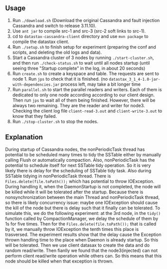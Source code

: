 
## Usage
1. Run `./download.sh` (Download the original Cassandra and fault injection Cassandra and switch to release 3.11.10).
2. Use `ant jar` to compile src-1 and src-3 (src-2 soft links to src-1). 
3. cd to `datastax-cassandra-client` directory and use `mvn package` to compile the datastax client.
4. Run `./setup.sh` to finish setup for experiment (preparing the conf and scripts, and deleting the old logs and data).
5. Start a Cassandra cluster of 3 nodes by running `./start-cluster.sh`, and then run `./check-status.sh` to wait until all nodes startup (until seeing three "Startup complete" in the log, in about 20 seconds)
6. Run `create.sh` to create a keyspace and table. The requests are sent to node 1. Run `jps` to check that it is finished. (no `datastax_3_1_4-1.0-jar-with-dependencies.jar` process left, may take a bit longer time
7. Run `parallel.sh` to start the parallel readers and writers. Each of them is dedicated to only one node according according to our client design. Then run `jps` to wait all of them being finished. However, there will be always two remaining. They are the reader and writer for node3. Checking the client log file `client-read-3.out` and `client-write-3.out` to know that they failed.
8. Run `./stop-cluster.sh` to stop the nodes.

## Explanation
During startup of Cassandra nodes, the nonPeriodicTask thread has potential to be scheduled many times to tidy the SSTable either by manually calling Flush or automatically compaction. 
Also, nonPeriodicTask has the potential to schedule itself for next SSTable tidy operation. So it is very likely there is delay for the scheduling of SSTable tidy task. Also during SSTable
tidying in nonPeriodicTask thread. There is `Files.delete(file.toPath());` which has potential to throw IOException. During handling it, when the DaemonStartup is not completed, the node
will be killed while it will be tolerated after the startup. Because there is nonsynchronization between the main Thread and nonPeriodicTask thread, so there is likely concurrency issue:
maybe one IOException should cause the kill of the node but there is delay such that it finally can be tolerated. To simulate this, we do the following experiment: at the 3rd node, 
in the `tidy()` function called by CompactionManager, we delay the schedule of them by 1s for five times. Then for the `Files.delete(file.toPath());` that is called by it, we manually 
throw IOException the tenth times this place is trasversed. The experiment results show that the delay cause the Exception thrown handling time to the place when Daemon is already startup.
So this will be tolerated. Then we use client datasax to create the data and do random read/write. Then fianlly we found that the node3(injected) can not perform client read/write operation
while others can. So this means that this node should be killed when that exception is thrown.
